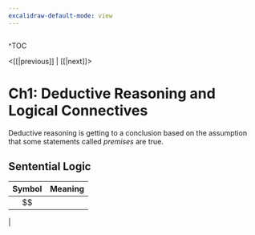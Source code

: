 ```yaml
---
excalidraw-default-mode: view
---
```


```toc

```

^TOC

<[[|previous]] | [[|next]]>

# Ch1: Deductive Reasoning and Logical Connectives

Deductive reasoning is getting to a conclusion based on the assumption that some statements called *premises* are true. 

## Sentential Logic

| Symbol | Meaning |
| :---: | :---: |
| $$
|
